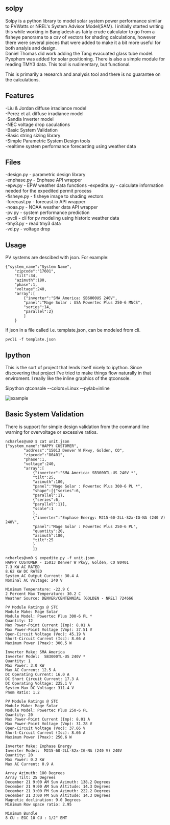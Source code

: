 solpy
-------
Solpy is a python library to model solar system power performance similar to PVWatts or NREL's System Advisor Model(SAM).  I initially started writing this while working in Bangladesh as fairly crude calculator to go from a fisheye panorama to a csv of vectors for shading calculations, however there were several pieces that were added to make it a bit more useful for both analyis and design.  
Daniel Thomas did work adding the Tang evacuated glass tube model. Pyephem was added for solar positioning.  There is also a simple module for reading TMY3 data. This tool is rudimentary, but functional.  

This is primarily a research and analysis tool and there is no guarantee on the calculations.

Features
--------
-Liu & Jordan diffuse irradiance model  
-Perez et al. diffuse irradiance model  
-Sandia Inverter model  
-NEC voltage drop caculations  
-Basic System Validation  
-Basic string sizing library  
-Simple Parametric System Design tools  
-realtime system performance forecasting using weather data  

Files
-----
-design.py - parametric design library  
-enphase.py - Enphase API wrapper  
-epw.py - EPW weather data functions
-expedite.py - calculate information needed for the expedited permit process  
-fisheye.py - fisheye image to shading vectors  
-forecast.py - forecast.io API wrapper  
-noaa.py - NOAA weather data API wrapper  
-pv.py - system performance prediction  
-pvcli - cli for pv modeling using historic weather data  
-tmy3.py - read tmy3 data  
-vd.py - voltage drop  

Usage
-----
PV systems are descibed with json. For example:

    {"system_name":"System Name",
        "zipcode":"17601",
        "tilt":34,
        "azimuth":180,
        "phase":1,
        "voltage":240,
        "array":[
            {"inverter":"SMA America: SB6000US 240V",
            "panel":"Mage Solar : USA Powertec Plus 250-6 MNCS",
            "series":14,
            "parallel":2}
            ]
        }

If json in a file called i.e. template.json, can be modeled from cli.

    pvcli -f template.json

Ipython
-------
This is the sort of project that lends itself nicely to ipython.  Since discovering that project I've tried to make things flow naturally in that enviroment. I really like the inline graphics of the qtconsole.

$ipython qtconsole --colors=Linux --pylab=inline

![example](http://char1es.net/ipython_pv_example.png)

Basic System Validation
-----------------------
There is support for simple design validation from the command line warning for overvoltage or excessive ratios.

    ncharles@vm0 $ cat unit.json 
    {"system_name":"HAPPY CUSTOMER",
            "address":"15013 Denver W Pkwy, Golden, CO",
            "zipcode":"80401",
            "phase":1,
            "voltage":240,
            "array":[
                {"inverter":"SMA America: SB3000TL-US 240V *",
                "tilt":25,
                "azimuth":180,
                "panel":"Mage Solar : Powertec Plus 300-6 PL *",
                "shape":[{"series":6,
                "parallel":1},
                {"series":6,
                "parallel":1}],
                "scale":1
                },
                {"inverter":"Enphase Energy: M215-60-2LL-S2x-IG-NA (240 V) 240V",
                "panel":"Mage Solar : Powertec Plus 250-6 PL",
                "quantity":20,
                "azimuth":180,
                "tilt":25
                }
                ]}

    ncharles@vm0 $ expedite.py -f unit.json 
    HAPPY CUSTOMER - 15013 Denver W Pkwy, Golden, CO 80401
    7.3 KW AC RATED
    8.62 KW DC RATED
    System AC Output Current: 30.4 A
    Nominal AC Voltage: 240 V

    Minimum Temperature: -22.9 C
    2 Percent Max Temperature: 30.2 C
    Weather Source: DENVER/CENTENNIAL [GOLDEN - NREL] 724666

    PV Module Ratings @ STC
    Module Make: Mage Solar
    Module Model: Powertec Plus 300-6 PL *
    Quantity: 12
    Max Power-Point Current (Imp): 8.01 A
    Max Power-Point Voltage (Vmp): 37.51 V
    Open-Circuit Voltage (Voc): 45.19 V
    Short-Circuit Current (Isc): 8.66 A
    Maximum Power (Pmax): 300.5 W

    Inverter Make: SMA America
    Inverter Model:  SB3000TL-US 240V *
    Quantity: 1
    Max Power: 3.0 KW
    Max AC Current: 12.5 A
    DC Operating Current: 16.0 A
    DC Short Circuit Current: 17.3 A
    DC Operating Voltage: 225.1 V
    System Max DC Voltage: 311.4 V
    Pnom Ratio: 1.2

    PV Module Ratings @ STC
    Module Make: Mage Solar
    Module Model: Powertec Plus 250-6 PL
    Quantity: 20
    Max Power-Point Current (Imp): 8.01 A
    Max Power-Point Voltage (Vmp): 31.28 V
    Open-Circuit Voltage (Voc): 37.66 V
    Short-Circuit Current (Isc): 8.66 A
    Maximum Power (Pmax): 250.6 W

    Inverter Make: Enphase Energy
    Inverter Model:  M215-60-2LL-S2x-IG-NA (240 V) 240V
    Quantity: 20
    Max Power: 0.2 KW
    Max AC Current: 0.9 A

    Array Azimuth: 180 Degrees
    Array Tilt: 25 Degrees
    December 21 9:00 AM Sun Azimuth: 138.2 Degrees
    December 21 9:00 AM Sun Altitude: 14.3 Degrees
    December 21 3:00 PM Sun Azimuth: 222.2 Degrees
    December 21 3:00 PM Sun Altitude: 14.3 Degrees
    Magnetic declination: 9.0 Degrees
    Minimum Row space ratio: 2.95

    Minimum Bundle
    8 CU : EGC 10 CU : 1/2" EMT
